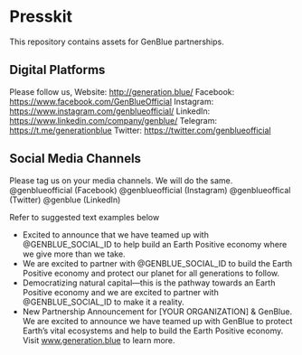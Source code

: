 # Presskit 
This repository contains assets for GenBlue partnerships. 

## Digital Platforms

Please follow us, 
Website: http://generation.blue/
Facebook: https://www.facebook.com/GenBlueOfficial
Instagram: https://www.instagram.com/genblueofficial/
LinkedIn: https://www.linkedin.com/company/genblue/
Telegram: https://t.me/generationblue
Twitter: https://twitter.com/genblueofficial 


## Social Media Channels

Please tag us on your media channels. We will do the same.
@genblueofficial (Facebook)
@genblueofficial (Instagram)
@genblueoffical (Twitter)
@genblue (LinkedIn)

Refer to suggested text examples below
* Excited to announce that we have teamed up with @GENBLUE_SOCIAL_ID to help build an Earth Positive economy where we give more than we take. 
* We are excited to partner with @GENBLUE_SOCIAL_ID to build the Earth Positive economy and protect our planet for all generations to follow.
* Democratizing natural capital—this is the pathway towards an Earth Positive economy and we are excited to partner with @GENBLUE_SOCIAL_ID to make it a reality.
* New Partnership Announcement for [YOUR ORGANIZATION] & GenBlue. We are excited to announce we have teamed up with GenBlue to protect Earth’s vital ecosystems and help to build the Earth Positive economy. Visit www.generation.blue to learn more.
